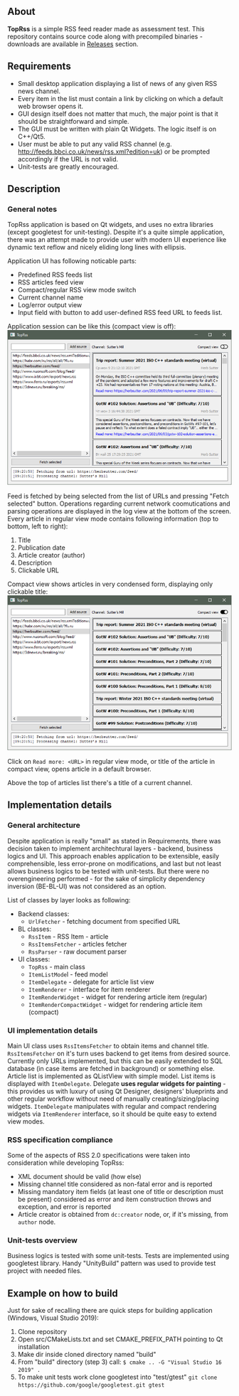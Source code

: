 ## About
__TopRss__ is a simple RSS feed reader made as assessment test. This repository contains source code along with precompiled binaries - downloads are available in [Releases](https://github.com/sergrt/TopRss/releases) section.

## Requirements
- Small desktop application displaying a list of news of any given RSS news channel.
- Every item in the list must contain a link by clicking on which a default web browser opens it.
- GUI design itself does not matter that much, the major point is that it should be straightforward and simple.
- The GUI must be written with plain Qt Widgets. The logic itself is on C++/Qt5.
- User must be able to put any valid RSS channel (e.g. http://feeds.bbci.co.uk/news/rss.xml?edition=uk) or be prompted accordingly if the URL is not valid.
- Unit-tests are greatly encouraged.

## Description
### General notes
TopRss application is based on Qt widgets, and uses no extra libraries (except googletest for unit-testing). Despite it's a quite simple application, there was an attempt made to provide user with modern UI experience like dynamic text reflow and nicely eliding long lines with ellipsis.

Application UI has following noticable parts:
- Predefined RSS feeds list
- RSS articles feed view
- Compact/regular RSS view mode switch
- Current channel name
- Log/error output view
- Input field with button to add user-defined RSS feed URL to feeds list.

Application session can be like this (compact view is off):
![Screenshot](/docs/images/TopRss_window.png)

Feed is fetched by being selected from the list of URLs and pressing "Fetch selected" button. Operations regarding current network coomutications and parsing operations are displayed in the log view at the bottom of the screen.
Every article in regular view mode contains following information (top to bottom, left to right):
1. Title
2. Publication date
3. Article creator (author)
4. Description
5. Clickable URL

Compact view shows articles in very condensed form, displaying only clickable title:
![Screenshot](/docs/images/TopRss_window_compact.png)

Click on `Read more: <URL>` in regular view mode, or title of the article in compact view, opens article in a default browser.

Above the top of articles list there's a title of a current channel.

## Implementation details
### General architecture
Despite application is really "small" as stated in Requirements, there was decision taken to implement architechtural layers - backend, business logics and UI. This approach enables application to be extensible, easily comprehensible, less error-prone on modifications, and last but not least allows business logics to be tested with unit-tests. But there were no overengineering performed - for the sake of simplicity dependency inversion (BE-BL-UI) was not considered as an option.

List of classes by layer looks as following:

- Backend classes:
  - `UrlFetcher` - fetching document from specified URL
- BL classes:
   - `RssItem` - RSS Item - article
   - `RssItemsFetcher` - articles fetcher
   - `RssParser` - raw document parser
- UI classes:
  - `TopRss` - main class
  - `ItemListMode`l - feed model
  - `ItemDelegate` - delegate for article list view
  - `ItemRenderer` - interface for item renderer
  - `ItemRenderWidget` - widget for rendering article item (regular)
  - `ItemRenderCompactWidget` - widget for rendering article item (compact)

### UI implementation details
Main UI class uses `RssItemsFetcher` to obtain items and channel title. `RssItemsFetcher` on it's turn uses backend to get items from desired source. Currently only URLs implemented, but this can be easily extended to SQL database (in case items are fetched in background) or something else.
Article list is implemented as QListView with simple model. List items is displayed with `ItemDelegate`. Delegate __uses regular widgets for painting__ - this provides us with luxury of using Qt Designer, designers' blueprints and other regular workflow without need of manually creating/sizing/placing widgets.
`ItemDelegate` manipulates with regular and compact rendering widgets via `ItemRenderer` interface, so it should be quite easy to extend view modes.

### RSS specification compliance
Some of the aspects of RSS 2.0 specifications were taken into consideration while developing TopRss:
- XML document should be valid (how else)
- Missing channel title considered as non-fatal error and is reported
- Missing mandatory item fields (at least one of title or description must be present) considered as error and item construction throws and exception, and error is reported
- Article creator is obtained from `dc:creator` node, or, if it's missing, from `author` node.

### Unit-tests overview
Business logics is tested with some unit-tests. Tests are implemented using googletest library. Handy "UnityBuild" pattern was used to provide test project with needed files.

## Example on how to build
Just for sake of recalling there are quick steps for building application (Windows, Visual Studio 2019):
1. Clone repository
2. Open src/CMakeLists.txt and set CMAKE_PREFIX_PATH pointing to Qt installation
3. Make dir inside cloned directory named "build"
4. From "build" directory (step 3) call:
   `$ cmake .. -G "Visual Studio 16 2019" .`
5. To make unit tests work clone googletest into "test/gtest"
   `git clone https://github.com/google/googletest.git gtest`